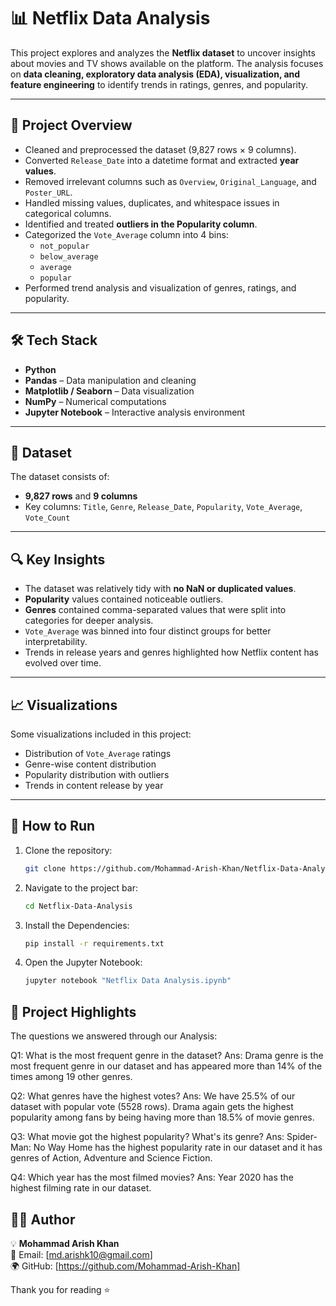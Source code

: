 # 📊 Netflix Data Analysis  

This project explores and analyzes the **Netflix dataset** to uncover insights about movies and TV shows available on the platform. The analysis focuses on **data cleaning, exploratory data analysis (EDA), visualization, and feature engineering** to identify trends in ratings, genres, and popularity.  

---

## 🚀 Project Overview  

- Cleaned and preprocessed the dataset (9,827 rows × 9 columns).  
- Converted `Release_Date` into a datetime format and extracted **year values**.  
- Removed irrelevant columns such as `Overview`, `Original_Language`, and `Poster_URL`.  
- Handled missing values, duplicates, and whitespace issues in categorical columns.  
- Identified and treated **outliers in the Popularity column**.  
- Categorized the `Vote_Average` column into 4 bins:  
  - `not_popular`  
  - `below_average`  
  - `average`  
  - `popular`  
- Performed trend analysis and visualization of genres, ratings, and popularity.  

---

## 🛠️ Tech Stack  

- **Python**  
- **Pandas** – Data manipulation and cleaning  
- **Matplotlib / Seaborn** – Data visualization  
- **NumPy** – Numerical computations  
- **Jupyter Notebook** – Interactive analysis environment  

---

## 📂 Dataset  

The dataset consists of:  
- **9,827 rows** and **9 columns**  
- Key columns: `Title`, `Genre`, `Release_Date`, `Popularity`, `Vote_Average`, `Vote_Count`  

---

## 🔍 Key Insights  

- The dataset was relatively tidy with **no NaN or duplicated values**.  
- **Popularity** values contained noticeable outliers.  
- **Genres** contained comma-separated values that were split into categories for deeper analysis.  
- `Vote_Average` was binned into four distinct groups for better interpretability.  
- Trends in release years and genres highlighted how Netflix content has evolved over time.  

---

## 📈 Visualizations  

Some visualizations included in this project:  
- Distribution of `Vote_Average` ratings  
- Genre-wise content distribution  
- Popularity distribution with outliers  
- Trends in content release by year  

---

## 📌 How to Run  

1. Clone the repository:  
   ```bash
   git clone https://github.com/Mohammad-Arish-Khan/Netflix-Data-Analysis.git

2. Navigate to the project bar:
   ```bash
   cd Netflix-Data-Analysis

3. Install the Dependencies:
   ```bash
   pip install -r requirements.txt
4. Open the Jupyter Notebook:
   ```bash
   jupyter notebook "Netflix Data Analysis.ipynb"

 ## 🌟 Project Highlights 
 The questions we answered through our Analysis:

Q1: What is the most frequent genre in the dataset?
Ans: Drama genre is the most frequent genre in our dataset and has appeared more than 14% of the times among 19 other genres. 

Q2: What genres have the highest votes? 
Ans: We have 25.5% of our dataset with popular vote (5528 rows). Drama again gets the highest popularity among fans by being having more than 18.5% of movie genres. 

Q3: What movie got the highest popularity? What's its genre? 
Ans: Spider-Man: No Way Home has the highest popularity rate in our dataset and it has genres of Action, Adventure and Science Fiction. 

Q4: Which year has the most filmed movies? 
Ans: Year 2020 has the highest filming rate in our dataset.

 ## 👨‍💻 Author 
💡 **Mohammad Arish Khan**  
📧 Email: [md.arishk10@gmail.com]  
🌍 GitHub: [https://github.com/Mohammad-Arish-Khan]  

Thank you for reading ⭐ 
 
